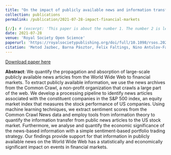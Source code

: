 ```yaml
---
title: "On the impact of publicly available news and information transfer to financial markets"
collection: publications
permalink: /publication/2021-07-28-impact-financial-markets

[//]: # (excerpt: 'This paper is about the number 1. The number 2 is left for future work.')
date: 2021-07-28
venue: 'Royal Society Open Science'
paperurl: 'https://royalsocietypublishing.org/doi/full/10.1098/rsos.202321'
citation: 'Metod Jazbec, Barna Pásztor, Felix Faltings, Nino Antulov-Fantulin, Petter N Kolm (2021). &quot;On the impact of publicly available news and information transfer to financial markets.&quot; <i>Royal Society Open Science</i>.'
---
```

[Download paper here](https://royalsocietypublishing.org/doi/full/10.1098/rsos.202321)

**Abstract**:
We quantify the propagation and absorption of large-scale publicly available news articles from the World Wide Web to
financial markets. To extract publicly available information, we use the news archives from the Common Crawl,
a non-profit organization that crawls a large part of the web. We develop a processing pipeline to identify news
articles associated with the constituent companies in the S&P 500 index, an equity market index that measures the stock
performance of US companies. Using machine learning techniques, we extract sentiment scores from the Common Crawl News
data and employ tools from information theory to quantify the information transfer from public news articles to the US
stock market. Furthermore, we analyse and quantify the economic significance of the news-based information with a
simple sentiment-based portfolio trading strategy. Our findings provide support for that information in publicly
available news on the World Wide Web has a statistically and economically significant impact on events in financial markets.